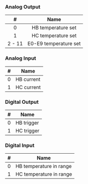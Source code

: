 ### Analog Output
| #      | Name    |
| :----: | :-----: |
| 0 | HB temperature set |
| 1 | HC temperature set |
| 2 - 11 | E0-E9 temperature set |


### Analog Input
| # | Name  |
| - | ----- |
| 0 | HB current |
| 1 | HC current |

### Digital Output
| # | Name  |
| - | ----- |
| 0 | HB trigger |
| 1 | HC trigger |

### Digital Input
| # | Name  |
| - | ----- |
| 0 | HB temperature in range |
| 1 | HC temperature in range |